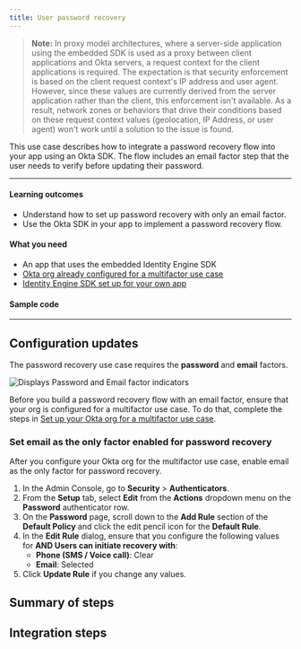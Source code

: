```yaml
---
title: User password recovery
---
```


<ApiLifecycle access="ie" />

> **Note:** In proxy model architectures, where a server-side application using the embedded SDK is used as a proxy between client applications and Okta servers, a request context for the client applications is required. The expectation is that security enforcement is based on the client request context's IP address and user agent. However, since these values are currently derived from the server application rather than the client, this enforcement isn't available. As a result, network zones or behaviors that drive their conditions based on these request context values (geolocation, IP Address, or user agent) won't work until a solution to the issue is found.

This use case describes how to integrate a password recovery flow into your app using an Okta SDK. The flow includes an email factor step that the user needs to verify before updating their password.

---

#### Learning outcomes

* Understand how to set up password recovery with only an email factor.
* Use the Okta SDK in your app to implement a password recovery flow.

#### What you need

* An app that uses the embedded Identity Engine SDK
* [Okta org already configured for a multifactor use case](/docs/guides/oie-embedded-common-org-setup/-/main/#set-up-your-okta-org-for-a-multifactor-use-case)
* [Identity Engine SDK set up for your own app](/docs/guides/oie-embedded-common-download-setup-app/)

#### Sample code

<StackSnippet snippet="samplecode" />

---

## Configuration updates

The password recovery use case requires the **password** and **email** factors.

<div class="half">

![Displays Password and Email factor indicators](/img/oie-embedded-sdk/factor-password-email.png)

</div>

Before you build a password recovery flow with an email factor, ensure that your org is configured for a multifactor use case. To do that, complete the steps in [Set up your Okta org for a multifactor use case](/docs/guides/oie-embedded-common-org-setup/-/main/#set-up-your-okta-org-for-a-multifactor-use-case).

### Set email as the only factor enabled for password recovery

After you configure your Okta org for the multifactor use case, enable email as the only factor for password recovery.

1. In the Admin Console, go to **Security** > **Authenticators**.
1. From the **Setup** tab, select **Edit** from the **Actions** dropdown menu on the **Password** authenticator row.
1. On the **Password** page, scroll down to the **Add Rule** section of the **Default Policy** and click
   the edit pencil icon for the **Default Rule**.
1. In the **Edit Rule** dialog, ensure that you configure the following values for **AND Users can initiate recovery with**:
   * **Phone (SMS / Voice call)**: Clear
   * **Email**: Selected
1. Click **Update Rule** if you change any values.

## Summary of steps

<StackSnippet snippet="summaryofsteps" />

## Integration steps

<StackSnippet snippet="integrationsteps" />